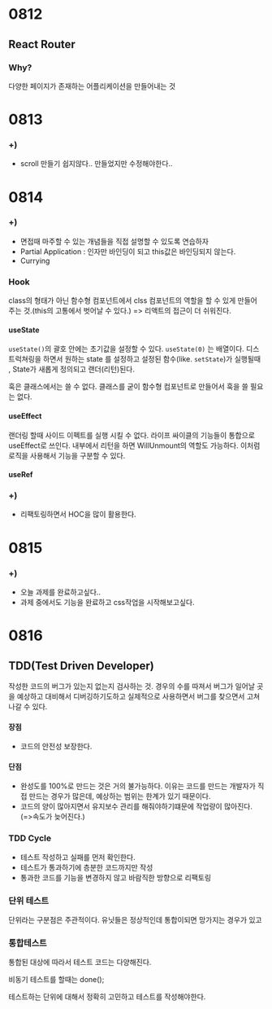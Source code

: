 # 0812
## React Router
### Why?
다양한 페이지가 존재하는 어플리케이션을 만들어내는 것

# 0813
### +)
- scroll 만들기 쉽지않다.. 만들었지만 수정해야한다.. 

# 0814
### +)
- 면접때 마주할 수 있는 개념들을 직접 설명할 수 있도록 연습하자
- Partial Application : 인자만 바인딩이 되고 this값은 바인딩되지 않는다.
- Currying

### Hook
class의 형태가 아닌 함수형 컴포넌트에서 clss 컴포넌트의 역할을 할 수 있게 만들어 주는 것.(this의 고통에서 벗어날 수 있다.)  => 리액트의 접근이 더 쉬워진다.
#### useState
`useState()`의 괄호 안에는 초기값을 설정할 수 있다.
`useState(0)` 는 배열이다. 디스트럭쳐링을 하면서 원하는 state 를 설정하고 설정된 함수(like. `setState`)가 실행될때 , State가 새롭게 정의되고 랜더(리턴)된다.

훅은 클래스에서는 쓸 수 없다.
클래스를 굳이 함수형 컴포넌트로 만들어서 훅을 쓸 필요는 없다.
#### useEffect
랜더링 할때 사이드 이펙트를 실행 시킬 수 없다.
라이프 싸이클의 기능들이 통합으로 useEffect로 쓰인다.
내부에서 리턴을 하면 WillUnmount의 역할도 가능하다.
이처럼 로직을 사용해서 기능을 구분할 수 있다.

#### useRef
### +)
- 리팩토링하면서 HOC을 많이 활용한다.

# 0815
### +)
- 오늘 과제를 완료하고싶다..
- 과제 중에서도 기능을 완료하고 css작업을 시작해보고싶다.

# 0816
## TDD(Test Driven Developer)

작성한 코드의 버그가 있는지 없는지 검사하는 것.
경우의 수를 따져서 버그가 일어날 곳을 예상하고 대비해서 디버깅하기도하고 실제적으로 사용하면서 버그를 찾으면서 고쳐나갈 수 있다.

#### 장점
- 코드의 안전성 보장한다.

#### 단점
- 완성도를 100%로 만드는 것은 거의 불가능하다. 이유는 코드를 만드는 개발자가 직접 만드는 경우가 많은데, 예상하는 범위는 한계가 있기 때문이다.
- 코드의 양이 많아지면서 유지보수 관리를 해줘야하기떄문에 작업량이 많아진다. (=>속도가 늦어진다.)

### TDD Cycle
- 테스트 작성하고 실패를 먼저 확인한다.
- 테스트가 통과하기에 층분한 코드까지만 작성
- 통과한 코드를 기능을 변경하지 않고 바람직한 방향으로 리팩토링

### 단위 테스트
단위라는 구분점은 주관적이다.
유닛들은 정상적인데 통합이되면 망가지는 경우가 있고 

### 통합테스트
통합된 대상에 따라서 테스트 코드는 다양해진다.

비동기 테스트를 할때는 done();

테스트하는 단위에 대해서 정확히 고민하고 테스트를 작성해야한다.